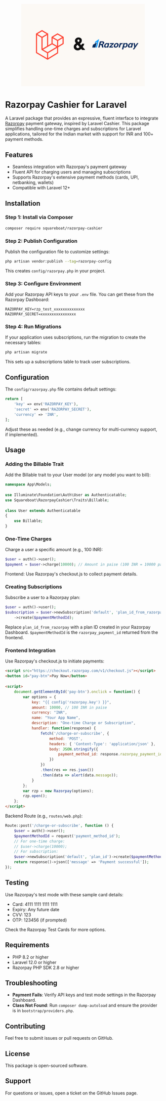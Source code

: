 
<!-- <p align="center"><a href="https://laravel.com" target="_blank"><img src="https://raw.githubusercontent.com/laravel/art/master/logo-lockup/5%20SVG/2%20CMYK/1%20Full%20Color/laravel-logolockup-cmyk-red.svg" width="400" alt="Laravel Logo"></a></p> -->
<p align="center"><a href="https://laravel.com" target="_blank"><img src="src/public/razorpay_and_laravel.png" width="400" alt="Laravel Logo"></a></p>

# Razorpay Cashier for Laravel

A Laravel package that provides an expressive, fluent interface to integrate [Razorpay](https://razorpay.com/) payment gateway, inspired by Laravel Cashier. This package simplifies handling one-time charges and subscriptions for Laravel applications, tailored for the Indian market with support for INR and 100+ payment methods.

## Features

- Seamless integration with Razorpay's payment gateway
- Fluent API for charging users and managing subscriptions
- Supports Razorpay's extensive payment methods (cards, UPI, netbanking, wallets)
- Compatible with Laravel 12+

## Installation

### Step 1: Install via Composer

```bash
composer require squareboat/razorpay-cashier
```

### Step 2: Publish Configuration

Publish the configuration file to customize settings:

```bash
php artisan vendor:publish --tag=razorpay-config
```

This creates `config/razorpay.php` in your project.

### Step 3: Configure Environment

Add your Razorpay API keys to your `.env` file. You can get these from the Razorpay Dashboard:

```env
RAZORPAY_KEY=rzp_test_xxxxxxxxxxxxxx
RAZORPAY_SECRET=xxxxxxxxxxxxxxxx
```

### Step 4: Run Migrations

If your application uses subscriptions, run the migration to create the necessary tables:

```bash
php artisan migrate
```

This sets up a subscriptions table to track user subscriptions.

## Configuration

The `config/razorpay.php` file contains default settings:

```php
return [
    'key' => env('RAZORPAY_KEY'),
    'secret' => env('RAZORPAY_SECRET'),
    'currency' => 'INR',
];
```

Adjust these as needed (e.g., change currency for multi-currency support, if implemented).

## Usage

### Adding the Billable Trait

Add the Billable trait to your User model (or any model you want to bill):

```php
namespace App\Models;

use Illuminate\Foundation\Auth\User as Authenticatable;
use Squareboat\RazorpayCashier\Traits\Billable;

class User extends Authenticatable
{
    use Billable;
}
```

### One-Time Charges

Charge a user a specific amount (e.g., 100 INR):

```php
$user = auth()->user();
$payment = $user->charge(10000); // Amount in paise (100 INR = 10000 paise)
```

Frontend: Use Razorpay's checkout.js to collect payment details.

### Creating Subscriptions

Subscribe a user to a Razorpay plan:

```php
$user = auth()->user();
$subscription = $user->newSubscription('default', 'plan_id_from_razorpay')
    ->create($paymentMethodId);
```

Replace `plan_id_from_razorpay` with a plan ID created in your Razorpay Dashboard.
`$paymentMethodId` is the `razorpay_payment_id` returned from the frontend.

### Frontend Integration

Use Razorpay's checkout.js to initiate payments:

```html
<script src="https://checkout.razorpay.com/v1/checkout.js"></script>
<button id="pay-btn">Pay Now</button>

<script>
    document.getElementById('pay-btn').onclick = function() {
        var options = {
            key: "{{ config('razorpay.key') }}",
            amount: 10000, // 100 INR in paise
            currency: "INR",
            name: "Your App Name",
            description: "One-time Charge or Subscription",
            handler: function(response) {
                fetch('/charge-or-subscribe', {
                    method: 'POST',
                    headers: { 'Content-Type': 'application/json' },
                    body: JSON.stringify({
                        payment_method_id: response.razorpay_payment_id
                    })
                })
                .then(res => res.json())
                .then(data => alert(data.message));
            }
        };
        var rzp = new Razorpay(options);
        rzp.open();
    };
</script>
```

Backend Route (e.g., `routes/web.php`):

```php
Route::post('/charge-or-subscribe', function () {
    $user = auth()->user();
    $paymentMethodId = request('payment_method_id');
    // For one-time charge:
    // $user->charge(10000);
    // For subscription:
    $user->newSubscription('default', 'plan_id')->create($paymentMethodId);
    return response()->json(['message' => 'Payment successful']);
});
```

## Testing

Use Razorpay's test mode with these sample card details:

- Card: 4111 1111 1111 1111
- Expiry: Any future date
- CVV: 123
- OTP: 123456 (if prompted)

Check the Razorpay Test Cards for more options.

## Requirements

- PHP 8.2 or higher
- Laravel 12.0 or higher
- Razorpay PHP SDK 2.8 or higher

## Troubleshooting

- **Payment Fails**: Verify API keys and test mode settings in the Razorpay Dashboard.
- **Class Not Found**: Run `composer dump-autoload` and ensure the provider is in `bootstrap/providers.php`.

## Contributing

Feel free to submit issues or pull requests on GitHub.

## License

This package is open-sourced software.

## Support

For questions or issues, open a ticket on the GitHub Issues page.
